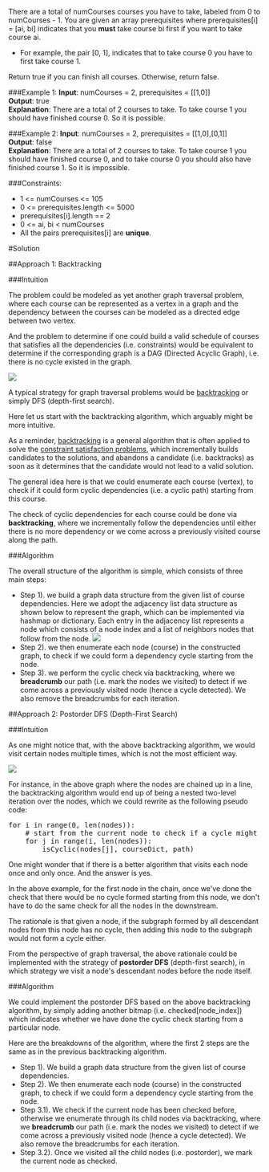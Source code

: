 There are a total of numCourses courses you have to take, labeled from 0 to numCourses - 1. You are given an array
prerequisites where prerequisites[i] = [ai, bi] indicates that you **must** take course bi first if you want to take
course ai.

* For example, the pair [0, 1], indicates that to take course 0 you have to first take course 1.

Return true if you can finish all courses. Otherwise, return false.

###Example 1:
**Input**: numCourses = 2, prerequisites = [[1,0]]  
**Output**: true  
**Explanation**: There are a total of 2 courses to take.
To take course 1 you should have finished course 0. So it is possible.

###Example 2:
**Input**: numCourses = 2, prerequisites = [[1,0],[0,1]]  
**Output**: false  
**Explanation**: There are a total of 2 courses to take.
To take course 1 you should have finished course 0, and to take course 0 you should also have finished course 1. So it is impossible.

###Constraints:

* 1 <= numCourses <= 105
* 0 <= prerequisites.length <= 5000
* prerequisites[i].length == 2
* 0 <= ai, bi < numCourses
* All the pairs prerequisites[i] are **unique**.

#Solution

##Approach 1: Backtracking

###Intuition

The problem could be modeled as yet another graph traversal problem, where each course can be represented as a vertex
in a graph and the dependency between the courses can be modeled as a directed edge between two vertex.

And the problem to determine if one could build a valid schedule of courses that satisfies all the dependencies
(i.e. constraints) would be equivalent to determine if the corresponding graph is a DAG (Directed Acyclic Graph),
i.e. there is no cycle existed in the graph.

![](https://leetcode.com/problems/course-schedule/Figures/207/207_graph.png)

A typical strategy for graph traversal problems would be
[backtracking](https://leetcode.com/explore/learn/card/recursion-ii/472/backtracking/) or simply DFS (depth-first search).

Here let us start with the backtracking algorithm, which arguably might be more intuitive.

As a reminder, [backtracking](https://en.wikipedia.org/wiki/Backtracking) is a general algorithm that is often applied
to solve the [constraint satisfaction problems](https://en.wikipedia.org/wiki/Constraint_satisfaction_problem), which
incrementally builds candidates to the solutions, and abandons a candidate (i.e. backtracks) as soon as it determines
that the candidate would not lead to a valid solution.

The general idea here is that we could enumerate each course (vertex), to check if it could form cyclic dependencies
(i.e. a cyclic path) starting from this course.

The check of cyclic dependencies for each course could be done via **backtracking**, where we incrementally follow
the dependencies until either there is no more dependency or we come across a previously visited course along the path.

###Algorithm

The overall structure of the algorithm is simple, which consists of three main steps:

* Step 1). we build a graph data structure from the given list of course dependencies. Here we adopt the adjacency list
  data structure as shown below to represent the graph, which can be implemented via hashmap or dictionary. Each entry
  in the adjacency list represents a node which consists of a node index and a list of neighbors nodes that follow from
  the node.
  ![](https://leetcode.com/problems/course-schedule/Figures/207/207_adjacency_list.png)
* Step 2). we then enumerate each node (course) in the constructed graph, to check if we could form a dependency cycle
  starting from the node.
* Step 3). we perform the cyclic check via backtracking, where we **breadcrumb** our path (i.e. mark the nodes we visited)
  to detect if we come across a previously visited node (hence a cycle detected). We also remove the breadcrumbs for
  each iteration.

##Approach 2: Postorder DFS (Depth-First Search)

###Intuition

As one might notice that, with the above backtracking algorithm, we would visit certain nodes multiple times, which is
not the most efficient way.

![](https://leetcode.com/problems/course-schedule/Figures/207/207_chain.png)

For instance, in the above graph where the nodes are chained up in a line, the backtracking algorithm would end up of
being a nested two-level iteration over the nodes, which we could rewrite as the following pseudo code:

<pre>
for i in range(0, len(nodes)):
    # start from the current node to check if a cycle might be formed.
    for j in range(i, len(nodes)):
        isCyclic(nodes[j], courseDict, path)
</pre>

One might wonder that if there is a better algorithm that visits each node once and only once. And the answer is yes.

In the above example, for the first node in the chain, once we've done the check that there would be no cycle formed
starting from this node, we don't have to do the same check for all the nodes in the downstream.

The rationale is that given a node, if the subgraph formed by all descendant nodes from this node has no cycle, then
adding this node to the subgraph would not form a cycle either.

From the perspective of graph traversal, the above rationale could be implemented with the strategy of **postorder DFS**
(depth-first search), in which strategy we visit a node's descendant nodes before the node itself.

###Algorithm

We could implement the postorder DFS based on the above backtracking algorithm, by simply adding another bitmap
(i.e. checked[node_index]) which indicates whether we have done the cyclic check starting from a particular node.

Here are the breakdowns of the algorithm, where the first 2 steps are the same as in the previous backtracking algorithm.

* Step 1). We build a graph data structure from the given list of course dependencies.
* Step 2). We then enumerate each node (course) in the constructed graph, to check if we could form a dependency cycle
  starting from the node.
* Step 3.1). We check if the current node has been checked before, otherwise we enumerate through its child nodes via
  backtracking, where we **breadcrumb** our path (i.e. mark the nodes we visited) to detect if we come across a previously
  visited node (hence a cycle detected). We also remove the breadcrumbs for each iteration.
* Step 3.2). Once we visited all the child nodes (i.e. postorder), we mark the current node as checked.
